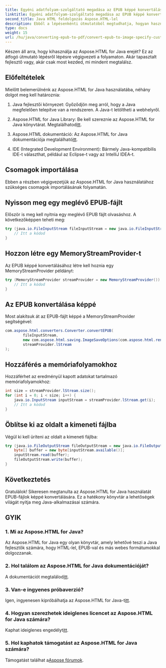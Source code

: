 ```yaml
---
title: Egyéni adatfolyam-szolgáltató megadása az EPUB képpé konvertálásához
linktitle: Egyéni adatfolyam-szolgáltató megadása az EPUB képpé konvertálásához
second_title: Java HTML feldolgozás Aspose.HTML-lel
description: Ebből a lépésenkénti útmutatóból megtudhatja, hogyan használhatja az Aspose.HTML for Java-t EPUB-fájlok képekké alakításához.
type: docs
weight: 15
url: /hu/java/converting-epub-to-pdf/convert-epub-to-image-specify-custom-stream-provider/
---
```


Készen áll arra, hogy kihasználja az Aspose.HTML for Java erejét? Ez az átfogó útmutató lépésről lépésre végigvezeti a folyamaton. Akár tapasztalt fejlesztő vagy, akár csak most kezded, mi mindent megtalálsz. 

## Előfeltételek

Mielőtt belemerülnénk az Aspose.HTML for Java használatába, néhány dolgot meg kell határoznia:

1. Java fejlesztői környezet: Győződjön meg arról, hogy a Java megfelelően telepítve van a rendszeren. A Java-t letöltheti a webhelyről.

2.  Aspose.HTML for Java Library: Be kell szereznie az Aspose.HTML for Java könyvtárat. Megtalálhatod[itt](https://releases.aspose.com/html/java/).

3.  Aspose.HTML dokumentáció: Az Aspose.HTML for Java dokumentációja megtalálható[itt](https://reference.aspose.com/html/java/).

4. IDE (Integrated Development Environment): Bármely Java-kompatibilis IDE-t választhat, például az Eclipse-t vagy az IntelliJ IDEA-t.

## Csomagok importálása

Ebben a részben végigvezetjük az Aspose.HTML for Java használatához szükséges csomagok importálásának folyamatán.

## Nyisson meg egy meglévő EPUB-fájlt

Először is meg kell nyitnia egy meglévő EPUB fájlt olvasáshoz. A következőképpen teheti meg:

```java
try (java.io.FileInputStream fileInputStream = new java.io.FileInputStream(Resources.input("input.epub"))) {
    // Itt a kódod
}
```

## Hozzon létre egy MemoryStreamProvider-t

Az EPUB képpé konvertálásához létre kell hoznia egy MemoryStreamProvider példányt:

```java
try (MemoryStreamProvider streamProvider = new MemoryStreamProvider()) {
    // Itt a kódod
}
```

## Az EPUB konvertálása képpé

Most alakítsuk át az EPUB-fájlt képpé a MemoryStreamProvider segítségével:

```java
com.aspose.html.converters.Converter.convertEPUB(
        fileInputStream,
        new com.aspose.html.saving.ImageSaveOptions(com.aspose.html.rendering.image.ImageFormat.Jpeg),
        streamProvider.lStream
);
```

## Hozzáférés a memóriafolyamokhoz

Hozzáférhet az eredményül kapott adatokat tartalmazó memóriafolyamokhoz:

```java
int size = streamProvider.lStream.size();
for (int i = 0; i < size; i++) {
    java.io.InputStream inputStream = streamProvider.lStream.get(i);
    // Itt a kódod
}
```

## Öblítse ki az oldalt a kimeneti fájlba

Végül ki kell üríteni az oldalt a kimeneti fájlba:

```java
try (java.io.FileOutputStream fileOutputStream = new java.io.FileOutputStream(Resources.output("page_{" + (i + 1) + "}.jpg"))) {
    byte[] buffer = new byte[inputStream.available()];
    inputStream.read(buffer);
    fileOutputStream.write(buffer);
}
```

## Következtetés

Gratulálok! Sikeresen megtanulta az Aspose.HTML for Java használatát EPUB-fájlok képpé konvertálására. Ez a hatékony könyvtár a lehetőségek világát nyitja meg Java-alkalmazásai számára.

## GYIK

### 1. Mi az Aspose.HTML for Java?

Az Aspose.HTML for Java egy olyan könyvtár, amely lehetővé teszi a Java fejlesztők számára, hogy HTML-lel, EPUB-val és más webes formátumokkal dolgozzanak.

### 2. Hol találom az Aspose.HTML for Java dokumentációját?

 A dokumentációt megtalálod[itt](https://reference.aspose.com/html/java/).

### 3. Van-e ingyenes próbaverzió?

 Igen, ingyenesen kipróbálhatja az Aspose.HTML for Java-t[itt](https://releases.aspose.com/).

### 4. Hogyan szerezhetek ideiglenes licencet az Aspose.HTML for Java számára?

 Kaphat ideiglenes engedélyt[itt](https://purchase.aspose.com/temporary-license/).

### 5. Hol kaphatok támogatást az Aspose.HTML for Java számára?

 Támogatást találhat a[Aspose fórumok](https://forum.aspose.com/).
